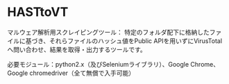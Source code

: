 # HASTtoVT
マルウェア解析用スクレイピングツール：
特定のフォルダ配下に格納したファイルに基づき、それらファイルのハッシュ値をPublic APIを用いずにVirusTotalへ問い合わせ、結果を取得・出力するツールです。

必要モジュール：python2.x（及びSeleniumライブラリ）、Google Chrome、Google chromedriver（全て無償で入手可能）
